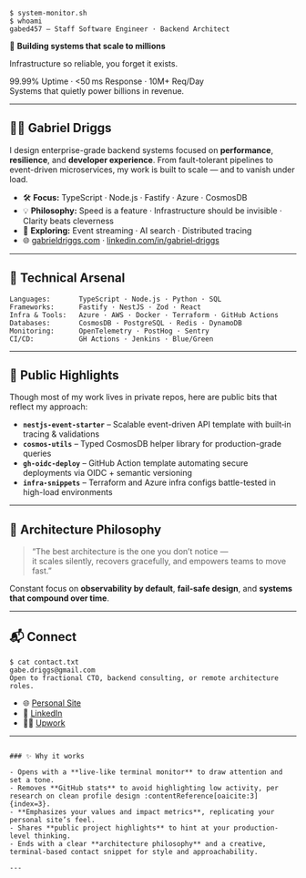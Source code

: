 <!--
**gabed457/gabed457** is a ✨ _special_ ✨ repository because its `README.md` (this file) appears on your GitHub profile.

Here are some ideas to get you started:

- 🔭 I’m currently working on ...
- 🌱 I’m currently learning ...
- 👯 I’m looking to collaborate on ...
- 🤔 I’m looking for help with ...
- 💬 Ask me about ...
- 📫 How to reach me: ...
- 😄 Pronouns: ...
- ⚡ Fun fact: ...
-->

```
$ system-monitor.sh
$ whoami
gabed457 — Staff Software Engineer · Backend Architect
```

📡 **Building systems that scale to millions**

Infrastructure so reliable, you forget it exists.

99.99% Uptime · <50 ms Response · 10M+ Req/Day  
Systems that quietly power billions in revenue.

---

## 👨‍💻 Gabriel Driggs  
I design enterprise-grade backend systems focused on **performance**, **resilience**, and **developer experience**. From fault-tolerant pipelines to event-driven microservices, my work is built to scale — and to vanish under load.

- 🛠 **Focus:** TypeScript · Node.js · Fastify · Azure · CosmosDB  
- 💡 **Philosophy:** Speed is a feature · Infrastructure should be invisible · Clarity beats cleverness  
- 🔭 **Exploring:** Event streaming · AI search · Distributed tracing  
- 🌐 [gabrieldriggs.com](https://www.gabrieldriggs.com) · [linkedin.com/in/gabriel‑driggs](https://www.linkedin.com/in/gabriel-driggs-45b659182/)

---

## 🧰 Technical Arsenal

```
Languages:       TypeScript · Node.js · Python · SQL
Frameworks:      Fastify · NestJS · Zod · React
Infra & Tools:   Azure · AWS · Docker · Terraform · GitHub Actions
Databases:       CosmosDB · PostgreSQL · Redis · DynamoDB
Monitoring:      OpenTelemetry · PostHog · Sentry
CI/CD:           GH Actions · Jenkins · Blue/Green
```

---

## 🔎 Public Highlights

Though most of my work lives in private repos, here are public bits that reflect my approach:

- **`nestjs-event-starter`** – Scalable event-driven API template with built‑in tracing & validations  
- **`cosmos-utils`** – Typed CosmosDB helper library for production-grade queries  
- **`gh-oidc-deploy`** – GitHub Action template automating secure deployments via OIDC + semantic versioning  
- **`infra-snippets`** – Terraform and Azure infra configs battle-tested in high-load environments

---

## 🧭 Architecture Philosophy

> “The best architecture is the one you don’t notice —  
> it scales silently, recovers gracefully, and empowers teams to move fast.”

Constant focus on **observability by default**, **fail-safe design**, and **systems that compound over time**.

---

## 📬 Connect

```
$ cat contact.txt
gabe.driggs@gmail.com
Open to fractional CTO, backend consulting, or remote architecture roles.
```

- 🌐 [Personal Site](https://www.gabrieldriggs.com)  
- 💼 [LinkedIn](https://www.linkedin.com/in/gabriel-driggs-45b659182/)  
- 🧑‍💻 [Upwork](https://www.upwork.com/freelancers/~015b11096e03396332)

---

```

### ✨ Why it works

- Opens with a **live-like terminal monitor** to draw attention and set a tone.
- Removes **GitHub stats** to avoid highlighting low activity, per research on clean profile design :contentReference[oaicite:3]{index=3}.
- **Emphasizes your values and impact metrics**, replicating your personal site’s feel.
- Shares **public project highlights** to hint at your production-level thinking.
- Ends with a clear **architecture philosophy** and a creative, terminal-based contact snippet for style and approachability.

---
